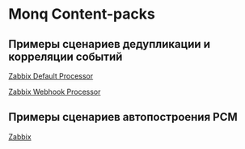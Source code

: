 # Monq Content-packs

## Примеры сценариев дедупликации и корреляции событий

[Zabbix Default Processor](signals/Zabbix%20Default%20Signal%20Processor.txt)

[Zabbix Webhook Processor](signals/Zabbix%20Webhook%20Signal%20Processor.txt)


## Примеры сценариев автопостроения РСМ

[Zabbix](RSM/Zabbix%20Create%20Topology%20from%20Zabbix.txt)